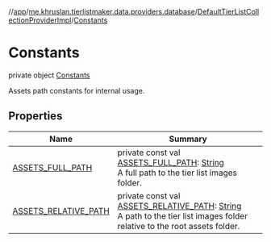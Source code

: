 //[app](../../../../index.md)/[me.khruslan.tierlistmaker.data.providers.database](../../index.md)/[DefaultTierListCollectionProviderImpl](../index.md)/[Constants](index.md)

# Constants

private object [Constants](index.md)

Assets path constants for internal usage.

## Properties

| Name | Summary |
|---|---|
| [ASSETS_FULL_PATH](-a-s-s-e-t-s_-f-u-l-l_-p-a-t-h.md) | private const val [ASSETS_FULL_PATH](-a-s-s-e-t-s_-f-u-l-l_-p-a-t-h.md): [String](https://kotlinlang.org/api/latest/jvm/stdlib/kotlin/-string/index.html)<br>A full path to the tier list images folder. |
| [ASSETS_RELATIVE_PATH](-a-s-s-e-t-s_-r-e-l-a-t-i-v-e_-p-a-t-h.md) | private const val [ASSETS_RELATIVE_PATH](-a-s-s-e-t-s_-r-e-l-a-t-i-v-e_-p-a-t-h.md): [String](https://kotlinlang.org/api/latest/jvm/stdlib/kotlin/-string/index.html)<br>A path to the tier list images folder relative to the root assets folder. |
